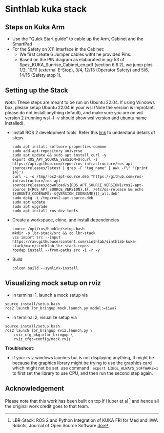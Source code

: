 # Sinthlab kuka stack
## Steps on Kuka Arm
- Use the "Quick Start guide" to cable up the Arm, Cabinet and the SmartPad
- For the Safety on X11 interface in the Cabinet:
  - We first create 6 Jumper cables witht he provided Pins.
  - Based on the PIN diagram as elaborated in pg-53 of Spez_KUKA_Sunrise_Cabinet_en.pdf (section 6.6.2), we jump pins 1/2, 10/11 (external E-Stop), 3/4, 12/13 (Operator Safety) and 5/6, 14/15 (Safety stop 1).

## Setting up the Stack
*Note*: These steps are meant to be run on Ubuntu 22.04. If using Windows box, please setup Ubuntu 22.04 in your wsl (Note the version is improtant. please do not install anything default), and make sure you are on wsl version 2 (running wsl -l -v should show wsl version and ubuntu name installed).
- Install ROS 2 development tools. Refer this [link]( https://docs.ros.org/en/humble/Installation/Ubuntu-Install-Debs.html#setup-sources) to understand details of steps.
  
  ```
  sudo apt install software-properties-common
  sudo add-apt-repository universe
  sudo apt update && sudo apt install curl -y
  export ROS_APT_SOURCE_VERSION=$(curl -s https://api.github.com/repos/ros-infrastructure/ros-apt-source/releases/latest | grep -F "tag_name" | awk -F\" '{print $4}')
  curl -L -o /tmp/ros2-apt-source.deb "https://github.com/ros-infrastructure/ros-apt-source/releases/download/${ROS_APT_SOURCE_VERSION}/ros2-apt-source_${ROS_APT_SOURCE_VERSION}.$(. /etc/os-release && echo ${UBUNTU_CODENAME:-${VERSION_CODENAME}})_all.deb"
  sudo dpkg -i /tmp/ros2-apt-source.deb
  sudo apt update
  sudo apt upgrade
  sudo apt install ros-dev-tools
  ```
  
- Create a workspace, clone, and install dependencies
  ```
  source /opt/ros/humble/setup.bash
  mkdir -p lbr-stack/src && cd lbr-stack
  vcs import src --input https://raw.githubusercontent.com/sinthlab/sinthlab-kuka-stack/main/sinthlab_lbr_stack.repos
  rosdep install --from-paths src -i -r -y
  ```
- Build
  ```
  colcon build --symlink-install
  ```

## Visualizing mock setup on rviz
- In terminal 1, launch a mock setup via
```
source install/setup.bash
ros2 launch lbr_bringup mock.launch.py model:=iiwa7
```

- In terminal 2, visualize setup via
```
source install/setup.bash
ros2 launch lbr_bringup rviz.launch.py \
    rviz_cfg_pkg:=lbr_bringup \
    rviz_cfg:=config/mock.rviz
```
**Troubleshoot**: 
- if your rviz windows launhes but is not displaying anything, It might be because the graphics library might be trying to use the graphics card which might not be set. use command ` export LIBGL_ALWAYS_SOFTWARE=1` to first set the library to use CPU, and then run the second step again.

## Acknowledgement
Please note that this work has been built on top if Huber et al [^1] and hence all the original work credit goes to that team.

[^1]: LBR-Stack: ROS 2 and Python Integration of KUKA FRI for Med and IIWA Robots, Journal of Open Source Software [doi](https://doi.org/10.21105/joss.06138)
